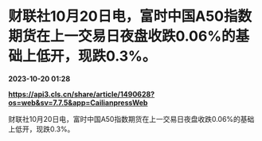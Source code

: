 # 财联社10月20日电，富时中国A50指数期货在上一交易日夜盘收跌0.06%的基础上低开，现跌0.3%。

**2023-10-20 01:28**

**https://api3.cls.cn/share/article/1490628?os=web&sv=7.7.5&app=CailianpressWeb**

财联社10月20日电，富时中国A50指数期货在上一交易日夜盘收跌0.06%的基础上低开，现跌0.3%。